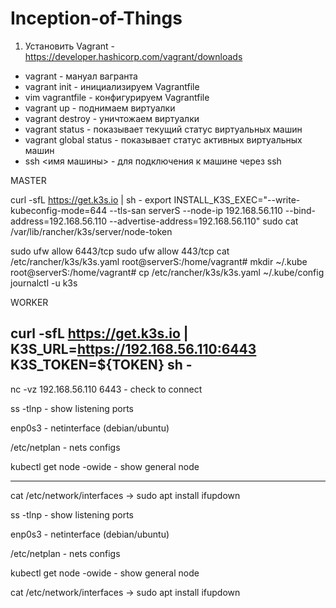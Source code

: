 # Inception-of-Things

1. Установить Vagrant - https://developer.hashicorp.com/vagrant/downloads
  * vagrant - мануал вагранта
  * vagrant init - инициализируем Vagrantfile
  * vim vagrantfile - конфигурируем Vagrantfile
  * vagrant up - поднимаем виртуалки
  * vagrant destroy - уничтожаем виртуалки
  * vagrant status - показывает текущий статус виртуальных машин
  * vagrant global status - показывает статус активных виртуальных машин
  * ssh <имя машины> - для подключения к машине через ssh 

MASTER

curl -sfL https://get.k3s.io | sh -
export INSTALL_K3S_EXEC="--write-kubeconfig-mode=644 --tls-san serverS --node-ip 192.168.56.110  --bind-address=192.168.56.110 --advertise-address=192.168.56.110"
sudo cat /var/lib/rancher/k3s/server/node-token

sudo ufw allow 6443/tcp
sudo ufw allow 443/tcp
cat /etc/rancher/k3s/k3s.yaml
root@serverS:/home/vagrant# mkdir ~/.kube
root@serverS:/home/vagrant# cp /etc/rancher/k3s/k3s.yaml ~/.kube/config
journalctl -u k3s

WORKER

curl -sfL https://get.k3s.io | K3S_URL=https://192.168.56.110:6443 K3S_TOKEN=${TOKEN} sh -
-----------------------------------------------


nc -vz 192.168.56.110 6443 - check to connect

ss -tlnp - show listening ports

enp0s3 - netinterface (debian/ubuntu) 

/etc/netplan - nets configs

kubectl get node -owide - show general node


---------------

cat /etc/network/interfaces -> sudo apt install ifupdown

ss -tlnp - show listening ports

enp0s3 - netinterface (debian/ubuntu)

/etc/netplan - nets configs

kubectl get node -owide - show general node

cat /etc/network/interfaces -> sudo apt install ifupdown
